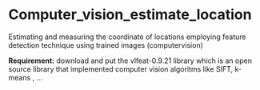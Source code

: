 # Computer_vision_estimate_location

 Estimating and measuring the coordinate of locations employing feature detection technique using trained images (computervision) 


**Requirement:**
download and put the vlfeat-0.9.21 library which is an open source library that implemented computer vision algoritms like SIFT, k-means , ...
